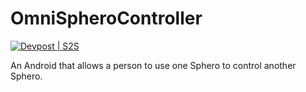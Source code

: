 # OmniSpheroController
[![Devpost | S2S](https://badges.devpost-shields.com/get-badge?name=S2S&id=s2s&type=big-logo&style=flat)](https://devpost.com/software/s2s)

An Android that allows a person to use one Sphero to control another Sphero.

